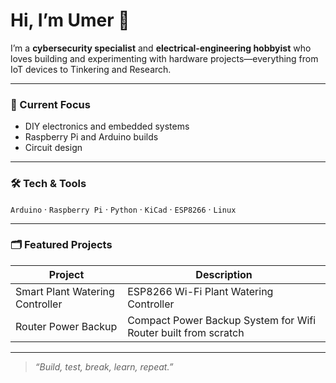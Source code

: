 # Hi, I’m Umer 👋

I’m a **cybersecurity specialist** and **electrical-engineering hobbyist** who loves building and experimenting with hardware projects—everything from IoT devices to Tinkering and Research.

---

### 🔧 Current Focus
- DIY electronics and embedded systems  
- Raspberry Pi and Arduino builds  
- Circuit design 

---

### 🛠️ Tech & Tools
`Arduino` · `Raspberry Pi` · `Python` · `KiCad` · `ESP8266` · `Linux`

---

### 🗂 Featured Projects
| Project | Description |
|--------|------------|
| Smart Plant Watering Controller | ESP8266 Wi-Fi Plant Watering Controller  |
| Router Power Backup | Compact Power Backup System for Wifi Router built from scratch | 

---

> *“Build, test, break, learn, repeat.”*

<!--
**MidKnightMight/MidKnightMight** is a ✨ _special_ ✨ repository because its `README.md` (this file) appears on your GitHub profile.

Here are some ideas to get you started:

- 🔭 I’m currently working on ...
- 🌱 I’m currently learning ...
- 👯 I’m looking to collaborate on ...
- 🤔 I’m looking for help with ...
- 💬 Ask me about ...
- 📫 How to reach me: ...
- 😄 Pronouns: ...
- ⚡ Fun fact: ...
-->
